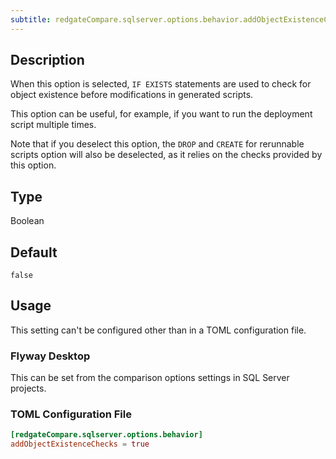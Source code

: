 ```yaml
---
subtitle: redgateCompare.sqlserver.options.behavior.addObjectExistenceChecks
---
```


## Description

When this option is selected, `IF EXISTS` statements are used to check for object existence before modifications in generated scripts.

This option can be useful, for example, if you want to run the deployment script multiple times.

Note that if you deselect this option, the `DROP` and `CREATE` for rerunnable scripts option will also be deselected, as it relies on the checks provided by this option.

## Type

Boolean

## Default

`false`

## Usage

This setting can't be configured other than in a TOML configuration file.

### Flyway Desktop

This can be set from the comparison options settings in SQL Server projects.

### TOML Configuration File

```toml
[redgateCompare.sqlserver.options.behavior]
addObjectExistenceChecks = true
```
